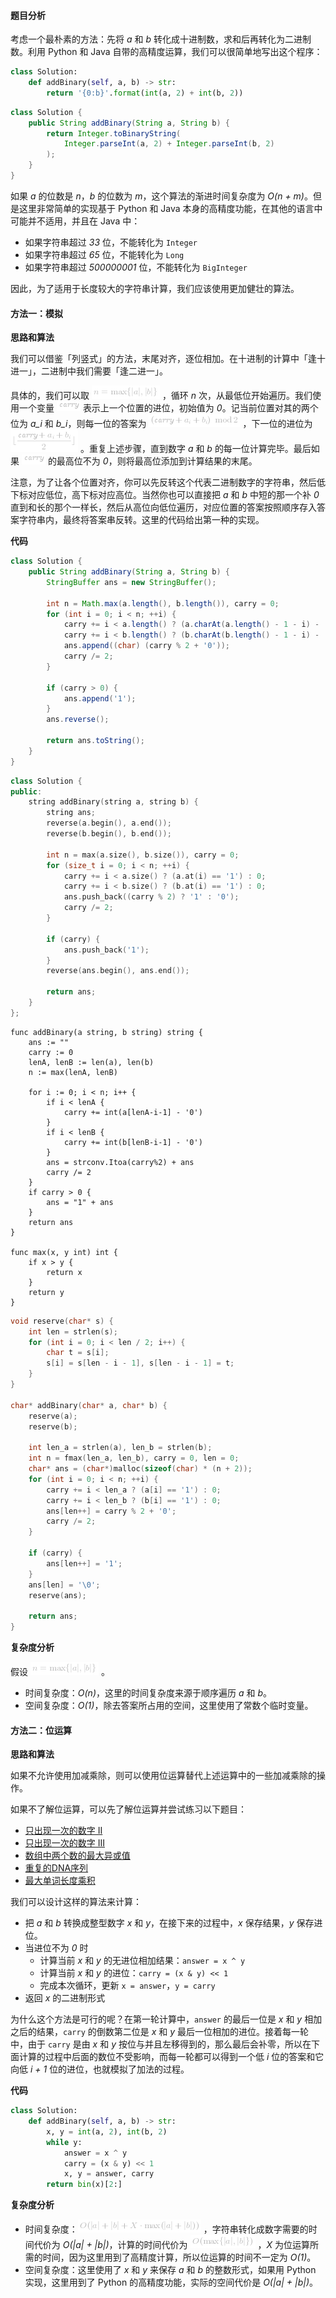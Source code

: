#### 题目分析

考虑一个最朴素的方法：先将 *a* 和 *b* 转化成十进制数，求和后再转化为二进制数。利用 Python 和 Java 自带的高精度运算，我们可以很简单地写出这个程序：

```python [pre-Python3]
class Solution:
    def addBinary(self, a, b) -> str:
        return '{0:b}'.format(int(a, 2) + int(b, 2))
```

```Java [pre-Java]
class Solution {
    public String addBinary(String a, String b) {
        return Integer.toBinaryString(
            Integer.parseInt(a, 2) + Integer.parseInt(b, 2)
        );
    }
}
```

如果 *a* 的位数是 *n*，*b* 的位数为 *m*，这个算法的渐进时间复杂度为 *O(n + m)*。但是这里非常简单的实现基于 Python 和 Java 本身的高精度功能，在其他的语言中可能并不适用，并且在 Java 中：

+ 如果字符串超过 *33* 位，不能转化为 `Integer`
+ 如果字符串超过 *65* 位，不能转化为 `Long`
+ 如果字符串超过 *500000001* 位，不能转化为 `BigInteger`

因此，为了适用于长度较大的字符串计算，我们应该使用更加健壮的算法。


#### 方法一：模拟

**思路和算法**

我们可以借鉴「列竖式」的方法，末尾对齐，逐位相加。在十进制的计算中「逢十进一」，二进制中我们需要「逢二进一」。

具体的，我们可以取 ![n=\max\{|a|,|b|\} ](./p__n_=_max{_|a|,_|b|_}_.png) ，循环 *n* 次，从最低位开始遍历。我们使用一个变量 ![\textit{carry} ](./p__textit{carry}_.png)  表示上一个位置的进位，初始值为 *0*。记当前位置对其的两个位为 *a_i* 和 *b_i*，则每一位的答案为 ![(\textit{carry}+a_i+b_i)\bmod{2} ](./p___textit{carry}_+_a_i_+_b_i__bmod{2}_.png) ，下一位的进位为 ![\lfloor\frac{\textit{carry}+a_i+b_i}{2}\rfloor ](./p__lfloor_frac{textit{carry}_+_a_i_+_b_i}{2}_rfloor_.png) 。重复上述步骤，直到数字 *a* 和 *b* 的每一位计算完毕。最后如果 ![\textit{carry} ](./p__textit{carry}_.png)  的最高位不为 *0*，则将最高位添加到计算结果的末尾。

注意，为了让各个位置对齐，你可以先反转这个代表二进制数字的字符串，然后低下标对应低位，高下标对应高位。当然你也可以直接把 *a* 和 *b* 中短的那一个补 *0* 直到和长的那个一样长，然后从高位向低位遍历，对应位置的答案按照顺序存入答案字符串内，最终将答案串反转。这里的代码给出第一种的实现。

**代码**

```Java [sol1-Java]
class Solution {
    public String addBinary(String a, String b) {
        StringBuffer ans = new StringBuffer();

        int n = Math.max(a.length(), b.length()), carry = 0;
        for (int i = 0; i < n; ++i) {
            carry += i < a.length() ? (a.charAt(a.length() - 1 - i) - '0') : 0;
            carry += i < b.length() ? (b.charAt(b.length() - 1 - i) - '0') : 0;
            ans.append((char) (carry % 2 + '0'));
            carry /= 2;
        }

        if (carry > 0) {
            ans.append('1');
        }
        ans.reverse();

        return ans.toString();
    }
}
```

```cpp [sol1-C++]
class Solution {
public:
    string addBinary(string a, string b) {
        string ans;
        reverse(a.begin(), a.end());
        reverse(b.begin(), b.end());

        int n = max(a.size(), b.size()), carry = 0;
        for (size_t i = 0; i < n; ++i) {
            carry += i < a.size() ? (a.at(i) == '1') : 0;
            carry += i < b.size() ? (b.at(i) == '1') : 0;
            ans.push_back((carry % 2) ? '1' : '0');
            carry /= 2;
        }

        if (carry) {
            ans.push_back('1');
        }
        reverse(ans.begin(), ans.end());

        return ans;
    }
};
```

```golang [sol1-Golang]
func addBinary(a string, b string) string {
    ans := ""
    carry := 0
    lenA, lenB := len(a), len(b)
    n := max(lenA, lenB)

    for i := 0; i < n; i++ {
        if i < lenA {
            carry += int(a[lenA-i-1] - '0')
        }
        if i < lenB {
            carry += int(b[lenB-i-1] - '0')
        }
        ans = strconv.Itoa(carry%2) + ans
        carry /= 2
    }
    if carry > 0 {
        ans = "1" + ans
    }
    return ans
}

func max(x, y int) int {
    if x > y {
        return x
    }
    return y
}
```

```C [sol1-C]
void reserve(char* s) {
    int len = strlen(s);
    for (int i = 0; i < len / 2; i++) {
        char t = s[i];
        s[i] = s[len - i - 1], s[len - i - 1] = t;
    }
}

char* addBinary(char* a, char* b) {
    reserve(a);
    reserve(b);

    int len_a = strlen(a), len_b = strlen(b);
    int n = fmax(len_a, len_b), carry = 0, len = 0;
    char* ans = (char*)malloc(sizeof(char) * (n + 2));
    for (int i = 0; i < n; ++i) {
        carry += i < len_a ? (a[i] == '1') : 0;
        carry += i < len_b ? (b[i] == '1') : 0;
        ans[len++] = carry % 2 + '0';
        carry /= 2;
    }

    if (carry) {
        ans[len++] = '1';
    }
    ans[len] = '\0';
    reserve(ans);

    return ans;
}
```

**复杂度分析**

假设 ![n=\max\{|a|,|b|\} ](./p__n_=_max{_|a|,_|b|_}_.png) 。

- 时间复杂度：*O(n)*，这里的时间复杂度来源于顺序遍历 *a* 和 *b*。
- 空间复杂度：*O(1)*，除去答案所占用的空间，这里使用了常数个临时变量。

#### 方法二：位运算

**思路和算法**

如果不允许使用加减乘除，则可以使用位运算替代上述运算中的一些加减乘除的操作。

如果不了解位运算，可以先了解位运算并尝试练习以下题目：

+ [只出现一次的数字 II](https://leetcode-cn.com/problems/single-number-ii/)
+ [只出现一次的数字 III](https://leetcode-cn.com/problems/single-number-iii/)
+ [数组中两个数的最大异或值](https://leetcode-cn.com/problems/maximum-xor-of-two-numbers-in-an-array/)
+ [重复的DNA序列](https://leetcode-cn.com/problems/repeated-dna-sequences/)
+ [最大单词长度乘积](https://leetcode-cn.com/problems/maximum-product-of-word-lengths/)

我们可以设计这样的算法来计算：

+ 把 *a* 和 *b* 转换成整型数字 *x* 和 *y*，在接下来的过程中，*x* 保存结果，*y* 保存进位。
+ 当进位不为 *0* 时
  + 计算当前 *x* 和 *y* 的无进位相加结果：`answer = x ^ y`
  + 计算当前 *x* 和 *y* 的进位：`carry = (x & y) << 1`
  + 完成本次循环，更新 `x = answer`，`y = carry`
+ 返回 *x* 的二进制形式

为什么这个方法是可行的呢？在第一轮计算中，`answer` 的最后一位是 *x* 和 *y* 相加之后的结果，`carry` 的倒数第二位是 *x* 和 *y* 最后一位相加的进位。接着每一轮中，由于 `carry` 是由 *x* 和 *y* 按位与并且左移得到的，那么最后会补零，所以在下面计算的过程中后面的数位不受影响，而每一轮都可以得到一个低 *i* 位的答案和它向低 *i + 1* 位的进位，也就模拟了加法的过程。

**代码**

```python [sol2-Python3]
class Solution:
    def addBinary(self, a, b) -> str:
        x, y = int(a, 2), int(b, 2)
        while y:
            answer = x ^ y
            carry = (x & y) << 1
            x, y = answer, carry
        return bin(x)[2:]
```

**复杂度分析**

- 时间复杂度：![O(|a|+|b|+X\cdot\max({|a|+|b|})) ](./p__O_|a|_+_|b|_+_X_cdot_max__{|a|_+_|b|}___.png) ，字符串转化成数字需要的时间代价为 *O(|a| + |b|)*，计算的时间代价为 ![O(\max\{|a|,|b|\}) ](./p__O_max_{_|a|,_|b|_}__.png) ，*X* 为位运算所需的时间，因为这里用到了高精度计算，所以位运算的时间不一定为 *O(1)*。
- 空间复杂度：这里使用了 *x* 和 *y* 来保存 *a* 和 *b* 的整数形式，如果用 Python 实现，这里用到了 Python 的高精度功能，实际的空间代价是 *O(|a| + |b|)*。